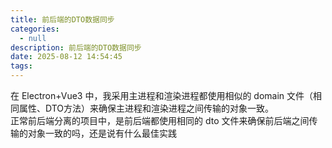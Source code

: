 ```yaml
---
title: 前后端的DTO数据同步
categories:
  - null
description: 前后端的DTO数据同步
date: 2025-08-12 14:54:45
tags:
---
```


在 Electron+Vue3 中，我采用主进程和渲染进程都使用相似的 domain 文件（相同属性、DTO方法）来确保主进程和渲染进程之间传输的对象一致。  
正常前后端分离的项目中，是前后端都使用相同的 dto 文件来确保前后端之间传输的对象一致的吗，还是说有什么最佳实践